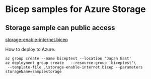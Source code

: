 # Bicep samples for Azure Storage

## Storage sample can public access

[storage-enable-internet.bicep](storage-enable-internet.bicep)

How to deploy to Azure.
```
az group create --name biceptest --location 'Japan East'
az deployment group create   --resource-group 'biceptest'\ 
 --template-file .\storage-enable-internet.bicep --parameters storageName=samplestorage
```
